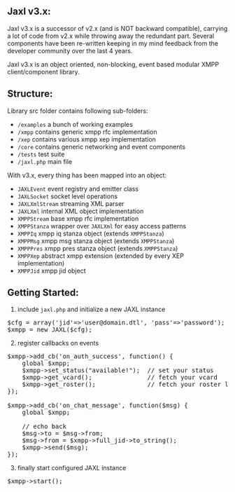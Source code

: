 Jaxl v3.x:
-----------
Jaxl v3.x is a successor of v2.x (and is NOT backward compatible), 
carrying a lot of code from v2.x while throwing away the redundant part.
Several components have been re-written keeping in my mind feedback from
the developer community over the last 4 years.

Jaxl v3.x is an object oriented, non-blocking, event based modular 
XMPP client/component library.

Structure:
----------
Library src folder contains following sub-folders:

* `/examples`   a bunch of working examples
* `/xmpp`       contains generic xmpp rfc implementation
* `/xep`        contains various xmpp xep implementation
* `/core`       contains generic networking and event components
* `/tests`      test suite
* `/jaxl.php`   main file

With v3.x, every thing has been mapped into an object:

* `JAXLEvent`       event registry and emitter class
* `JAXLSocket`      socket level operations
* `JAXLXmlStream`   streaming XML parser
* `JAXLXml`         internal XML object implementation
* `XMPPStream`      base xmpp rfc implementation
* `XMPPStanza`      wrapper over `JAXLXml` for easy access patterns
* `XMPPIq`          xmpp iq stanza object (extends `XMPPStanza`)
* `XMPPMsg`         xmpp msg stanza object (extends `XMPPStanza`)
* `XMPPPres`        xmpp pres stanza object (extends `XMPPStanza`)
* `XMPPXep`         abstract xmpp extension (extended by every XEP implementation)
* `XMPPJid`         xmpp jid object

Getting Started:
----------------
1) include `jaxl.php` and initialize a new JAXL instance

<pre>
$cfg = array('jid'=>'user@domain.dtl', 'pass'=>'password');
$xmpp = new JAXL($cfg);
</pre>
   
2) register callbacks on events

<pre>
$xmpp->add_cb('on_auth_success', function() {
	global $xmpp;
	$xmpp->set_status("available!");  // set your status
	$xmpp->get_vcard();               // fetch your vcard
	$xmpp->get_roster();              // fetch your roster list
});

$xmpp->add_cb('on_chat_message', function($msg) {
	global $xmpp;
	
	// echo back
	$msg->to = $msg->from;
	$msg->from = $xmpp->full_jid->to_string();
	$xmpp->send($msg);
});
</pre>
   
3) finally start configured JAXL instance

<pre>
$xmpp->start();
</pre>